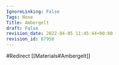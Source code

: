 ```yaml
---
IgnoreLinking: False
Tags: None
Title: Ambergelt
draft: False
revision_date: 2022-04-05 11:45:44+00:00
revision_id: 87958
---
```


#Redirect [[Materials#Ambergelt]]